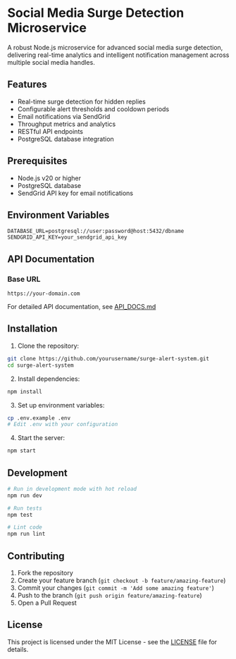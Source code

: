 # Social Media Surge Detection Microservice

A robust Node.js microservice for advanced social media surge detection, delivering real-time analytics and intelligent notification management across multiple social media handles.

## Features

- Real-time surge detection for hidden replies
- Configurable alert thresholds and cooldown periods
- Email notifications via SendGrid
- Throughput metrics and analytics
- RESTful API endpoints
- PostgreSQL database integration

## Prerequisites

- Node.js v20 or higher
- PostgreSQL database
- SendGrid API key for email notifications

## Environment Variables

```
DATABASE_URL=postgresql://user:password@host:5432/dbname
SENDGRID_API_KEY=your_sendgrid_api_key
```

## API Documentation

### Base URL
```
https://your-domain.com
```

For detailed API documentation, see [API_DOCS.md](API_DOCS.md)

## Installation

1. Clone the repository:
```bash
git clone https://github.com/yourusername/surge-alert-system.git
cd surge-alert-system
```

2. Install dependencies:
```bash
npm install
```

3. Set up environment variables:
```bash
cp .env.example .env
# Edit .env with your configuration
```

4. Start the server:
```bash
npm start
```

## Development

```bash
# Run in development mode with hot reload
npm run dev

# Run tests
npm test

# Lint code
npm run lint
```

## Contributing

1. Fork the repository
2. Create your feature branch (`git checkout -b feature/amazing-feature`)
3. Commit your changes (`git commit -m 'Add some amazing feature'`)
4. Push to the branch (`git push origin feature/amazing-feature`)
5. Open a Pull Request

## License

This project is licensed under the MIT License - see the [LICENSE](LICENSE) file for details.
